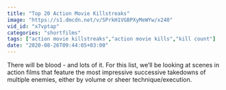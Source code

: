 ```yaml
---
title: "Top 20 Action Movie Killstreaks"
image: "https://s1.dmcdn.net/v/SPrkH1VGBPXyMeWYw/x240"
vid_id: "x7vptap"
categories: "shortfilms"
tags: ["action movie killstreaks","action movie kills","kill count"]
date: "2020-08-26T09:44:05+03:00"
---
```

There will be blood - and lots of it. For this list, we’ll be looking at scenes in action films that feature the most impressive successive takedowns of multiple enemies, either by volume or sheer technique/execution.
